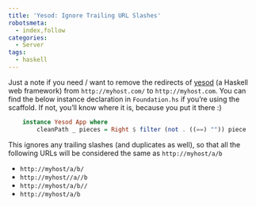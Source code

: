 ```yaml
---
title: 'Yesod: Ignore Trailing URL Slashes'
robotsmeta:
  - index,follow
categories:
  - Server
tags:
  - haskell
---
```

Just a note if you need / want to remove the redirects of [yesod][1] (a Haskell web framework) from `http://myhost.com/` to `http://myhost.com`. You can find the below instance declaration in `Foundation.hs` if you’re using the scaffold. If not, you’ll know where it is, because you put it there :)

 [1]: http://www.yesodweb.com/

```haskell
    instance Yesod App where
        cleanPath _ pieces = Right $ filter (not . ((==) "")) piece
```

This ignores any trailing slashes (and duplicates as well), so that all the following URLs will be considered the same as `http://myhost/a/b`

*   `http://myhost/a/b/`
*   `http://myhost//a//b`
*   `http://myhost/a/b//`
*   `http://myhost/a/b`
